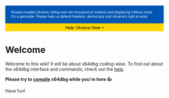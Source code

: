 [![Stand With Ukraine](https://raw.githubusercontent.com/vshymanskyy/StandWithUkraine/main/banner2-direct.svg)](https://standwithukraine.pp.ua)

# Welcome #

Welcome to this wiki! It will be about x64dbg coding-wise. To find out about the x64dbg interface and commands, check out the [help](http://help.x64dbg.com).

**Please try to [compile](https://github.com/x64dbg/x64dbg/wiki/Compiling-the-whole-project) x64dbg while you're here 👍**

Have fun!